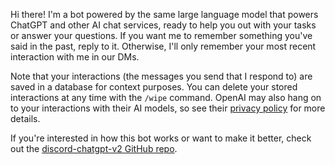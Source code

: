 Hi there! I'm a bot powered by the same large language model that powers ChatGPT and other AI chat services, ready to help you out with your tasks or answer your questions. If you want me to remember something you've said in the past, reply to it. Otherwise, I'll only remember your most recent interaction with me in our DMs.

Note that your interactions (the messages you send that I respond to) are saved in a database for context purposes. You can delete your stored interactions at any time with the `/wipe` command. OpenAI may also hang on to your interactions with their AI models, so see their [privacy policy](https://openai.com/policies/privacy-policy) for more details.

If you're interested in how this bot works or want to make it better, check out the [discord-chatgpt-v2 GitHub repo](https://github.com/CyberGen49/discord-chatgpt-v2).